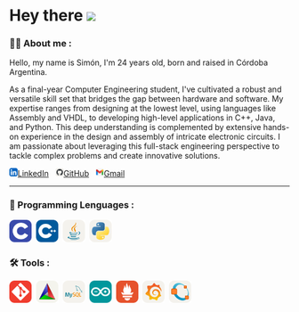 <div>
  <h1>
    Hey there
    <img src="https://media.giphy.com/media/hvRJCLFzcasrR4ia7z/giphy.gif" width="30px"/>
  </h1>
</div>

### 🧑‍💻 About me :

Hello, my name is Simón, I'm 24 years old, born and raised in Córdoba Argentina.

As a final-year Computer Engineering student, I've cultivated a robust and versatile skill set that bridges the gap between hardware and software. My expertise ranges from designing at the lowest level, using languages like Assembly and VHDL, to developing high-level applications in C++, Java, and Python. This deep understanding is complemented by extensive hands-on experience in the design and assembly of intricate electronic circuits. I am passionate about leveraging this full-stack engineering perspective to tackle complex problems and create innovative solutions.

<p>
  <a href="https://www.linkedin.com/simon-saillen" rel="nofollow noreferrer">
    <img src="https://github.com/tandpfun/skill-icons/blob/main/icons/LinkedIn.svg" width="15" alt="LinkedIn">LinkedIn</a> &nbsp; 
  <a href="https://github.com/simi-sai" rel="nofollow noreferrer">
    <img src="https://github.com/tandpfun/skill-icons/blob/main/icons/Github-Light.svg" width="15" alt="GitHub">GitHub</a> &nbsp;
  <a href="mailto:simonsaillen29@gmail.com" rel="nofollow noreferrer">
    <img src="https://github.com/tandpfun/skill-icons/blob/main/icons/Gmail-Light.svg" width="15" alt="Gmail">Gmail</a> &nbsp;
</p>

---

### 🧰 Programming Lenguages :

<div>
  <img src="https://github.com/tandpfun/skill-icons/blob/main/icons/C.svg" alt="C" width="40" height="40"/>&nbsp
  <img src="https://github.com/tandpfun/skill-icons/blob/main/icons/CPP.svg" alt="C++" width="40" height="40"/>&nbsp
  <img src="https://github.com/tandpfun/skill-icons/blob/main/icons/Java-Light.svg" alt="Java" width="40" height="40"/>&nbsp
  <img src="https://github.com/tandpfun/skill-icons/blob/main/icons/Python-Light.svg" alt="Python" width="40" height="40"/>&nbsp
</div>

### 🛠️ Tools :

<div>
  <img src="https://github.com/tandpfun/skill-icons/blob/main/icons/Git.svg" alt="git" width="40" height="40"/>&nbsp
  <img src="https://github.com/tandpfun/skill-icons/blob/main/icons/CMake-Light.svg" alt="CMake" width="40" height="40"/>&nbsp
  <img src="https://github.com/tandpfun/skill-icons/blob/main/icons/MySQL-Light.svg" alt="MySQL" width="40" height="40"/>&nbsp
  <img src="https://github.com/tandpfun/skill-icons/blob/main/icons/Arduino.svg" alt="Arduino" width="40" height="40"/>&nbsp
  <img src="https://github.com/tandpfun/skill-icons/blob/main/icons/Prometheus.svg" alt="Prometheus" width="40" height="40"/>&nbsp
  <img src="https://github.com/tandpfun/skill-icons/blob/main/icons/Grafana-Light.svg" alt="Grafana" width="40" height="40"/>&nbsp
  <img src="https://github.com/tandpfun/skill-icons/blob/main/icons/Octave-Light.svg" alt="Octave" width="40" height="40"/>&nbsp
</div>
